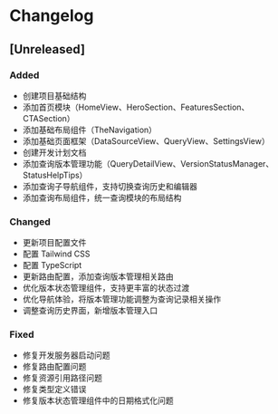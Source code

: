 # Changelog

## [Unreleased]

### Added
- 创建项目基础结构
- 添加首页模块（HomeView、HeroSection、FeaturesSection、CTASection）
- 添加基础布局组件（TheNavigation）
- 添加基础页面框架（DataSourceView、QueryView、SettingsView）
- 创建开发计划文档
- 添加查询版本管理功能（QueryDetailView、VersionStatusManager、StatusHelpTips）
- 添加查询子导航组件，支持切换查询历史和编辑器
- 添加查询布局组件，统一查询模块的布局结构

### Changed
- 更新项目配置文件
- 配置 Tailwind CSS
- 配置 TypeScript
- 更新路由配置，添加查询版本管理相关路由
- 优化版本状态管理组件，支持更丰富的状态过渡
- 优化导航体验，将版本管理功能调整为查询记录相关操作
- 调整查询历史界面，新增版本管理入口

### Fixed
- 修复开发服务器启动问题
- 修复路由配置问题
- 修复资源引用路径问题
- 修复类型定义错误
- 修复版本状态管理组件中的日期格式化问题